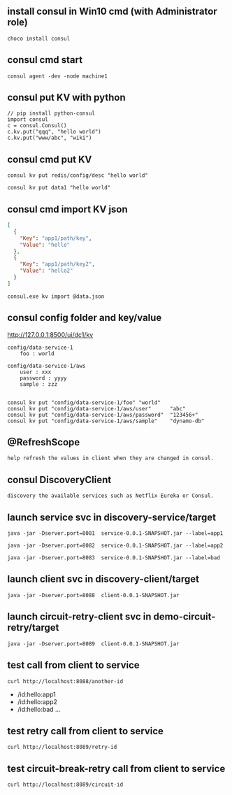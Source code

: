 ## install consul in Win10 cmd (with Administrator role)

	choco install consul

## consul cmd start ##

	consul agent -dev -node machine1

## consul put KV with python  ##
```
// pip install python-consul
import consul
c = consul.Consul()
c.kv.put("qqq", "hello world")
c.kv.put("www/abc", "wiki")
```

## consul cmd put KV  ##

	consul kv put redis/config/desc "hello world"

	consul kv put data1 "hello world"

## consul cmd import KV json ##
``` data.json
[
  {
    "Key": "app1/path/key",
    "Value": "hello"
  },
  {
    "Key": "app1/path/key2",
    "Value": "hello2"
  }
]
```

	consul.exe kv import @data.json

## consul config folder and key/value ##

http://127.0.0.1:8500/ui/dc1/kv

    config/data-service-1
        foo : world

    config/data-service-1/aws
        user : xxx
        password : yyyy
        sample : zzz


	consul kv put "config/data-service-1/foo" "world"
	consul kv put "config/data-service-1/aws/user"      "abc"
	consul kv put "config/data-service-1/aws/password"  "123456+"
	consul kv put "config/data-service-1/aws/sample"    "dynamo-db"

## @RefreshScope ##

    help refresh the values in client when they are changed in consul.


## consul DiscoveryClient ##

    discovery the available services such as Netflix Eureka or Consul.

## launch service svc in discovery-service/target

	java -jar -Dserver.port=8081  service-0.0.1-SNAPSHOT.jar --label=app1

	java -jar -Dserver.port=8082  service-0.0.1-SNAPSHOT.jar --label=app2

	java -jar -Dserver.port=8083  service-0.0.1-SNAPSHOT.jar --label=bad


## launch client svc in discovery-client/target

	java -jar -Dserver.port=8088  client-0.0.1-SNAPSHOT.jar 

## launch circuit-retry-client svc in demo-circuit-retry/target

	java -jar -Dserver.port=8089  client-0.0.1-SNAPSHOT.jar 


## test call from client to service

	curl http://localhost:8088/another-id

 - /id:hello:app1
 - /id:hello:app2
 - /id:hello:bad
...

## test retry call from client to service

	curl http://localhost:8089/retry-id

## test circuit-break-retry call from client to service

	curl http://localhost:8089/circuit-id


